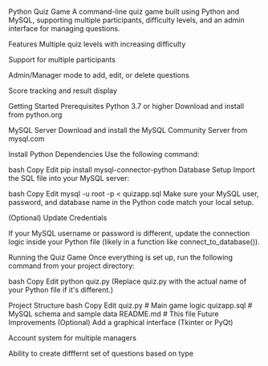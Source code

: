 Python Quiz Game
A command-line quiz game built using Python and MySQL, supporting multiple participants, difficulty levels, and an admin interface for managing questions.

Features
Multiple quiz levels with increasing difficulty

Support for multiple participants

Admin/Manager mode to add, edit, or delete questions

Score tracking and result display

Getting Started
Prerequisites
Python 3.7 or higher
Download and install from python.org

MySQL Server
Download and install the MySQL Community Server from mysql.com

Install Python Dependencies
Use the following command:

bash
Copy
Edit
pip install mysql-connector-python
Database Setup
Import the SQL file into your MySQL server:

bash
Copy
Edit
mysql -u root -p < quizapp.sql
Make sure your MySQL user, password, and database name in the Python code match your local setup.

(Optional) Update Credentials

If your MySQL username or password is different, update the connection logic inside your Python file (likely in a function like connect_to_database()).

Running the Quiz Game
Once everything is set up, run the following command from your project directory:

bash
Copy
Edit
python quiz.py
(Replace quiz.py with the actual name of your Python file if it's different.)

Project Structure
bash
Copy
Edit
quiz.py           # Main game logic
quizapp.sql       # MySQL schema and sample data
README.md         # This file
Future Improvements (Optional)
Add a graphical interface (Tkinter or PyQt)

Account system for multiple managers

Ability to create difffernt set of questions based on type


